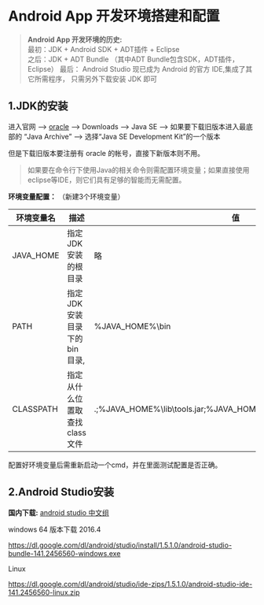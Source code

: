Android App 开发环境搭建和配置 
=================================================

> **Android App 开发环境的历史:**    
> 最初：JDK + Android SDK + ADT插件 + Eclipse     
> 之后：JDK + ADT Bundle （其中ADT Bundle包含SDK，ADT插件，Eclipse）
> 最后： Android Studio 现已成为 Android 的官方 IDE,集成了其它所需程序， 只需另外下载安装 JDK 即可


1.JDK的安装
-------------------

进入官网 --> [oracle](http://www.oracle.com/) --> Downloads --> Java SE --> 如果要下载旧版本进入最底部的 “Java Archive” --> 选择“Java SE Development Kit”的一个版本

但是下载旧版本要注册有 oracle 的帐号，直接下新版本则不用。






>如果要在命令行下使用Java的相关命令则需配置环境变量；如果直接使用eclipse等IDE，则它们具有足够的智能而无需配置。


**环境变量配置：** （新建3个环境变量）    

| 环境变量名     | 描述                  | 值                                        |
| --------- | ------------------- | ---------------------------------------- |
| JAVA_HOME | 指定JDK安装的根目录         | 略                                        |
| PATH      | 指定JDK安装目录下的bin目录,   | %JAVA_HOME%\bin                          |
| CLASSPATH | 指定从什么位置取查找 class 文件 | .;%JAVA_HOME%\lib\tools.jar;%JAVA_HOME%\lib\dt.jar;%JAVA_HOME%\lib |

配置好环境变量后需重新启动一个cmd，并在里面测试配置是否正确。





2.Android Studio安装
--------------------------

**国内下载:** [android studio 中文组](http://tools.android-studio.org/)



windows 64 版本下载  2016.4

<https://dl.google.com/dl/android/studio/install/1.5.1.0/android-studio-bundle-141.2456560-windows.exe>


Linux

https://dl.google.com/dl/android/studio/ide-zips/1.5.1.0/android-studio-ide-141.2456560-linux.zip





 
